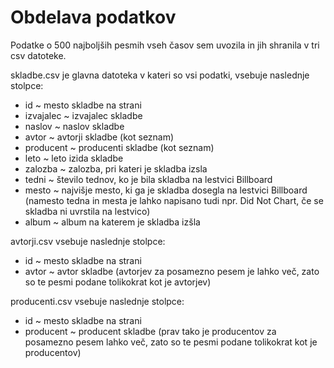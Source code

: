 # Obdelava podatkov

Podatke o 500 najboljših pesmih vseh časov  sem uvozila in jih shranila v tri csv datoteke. 

skladbe.csv je glavna datoteka v kateri so vsi podatki, vsebuje naslednje stolpce:
* id  ~  mesto skladbe na strani
* izvajalec ~ izvajalec skladbe
* naslov ~  naslov skladbe
* avtor ~  avtorji skladbe (kot seznam)
* producent ~  producenti skladbe (kot seznam)
* leto ~  leto izida skladbe
* zalozba ~  zalozba, pri kateri je skladba izsla
* tedni ~ število tednov, ko je bila skladba na lestvici Billboard
* mesto ~  najvišje mesto, ki ga je skladba dosegla na lestvici Billboard
(namesto tedna in mesta je lahko napisano tudi npr. Did Not Chart, 
če se skladba ni uvrstila na lestvico)
* album ~ album na katerem je skladba izšla

avtorji.csv vsebuje naslednje stolpce:
* id  ~  mesto skladbe na strani
* avtor ~  avtor skladbe
(avtorjev za posamezno pesem je lahko več, zato so te pesmi podane
tolikokrat kot je avtorjev)

producenti.csv vsebuje naslednje stolpce:
* id  ~  mesto skladbe na strani
* producent ~  producent skladbe
(prav tako je producentov za posamezno pesem lahko več, zato so te 
pesmi podane tolikokrat kot je producentov)

